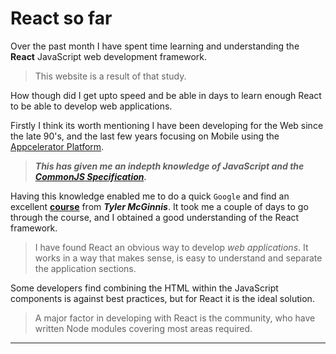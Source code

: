 # React so far

Over the past month I have spent time learning and understanding the **React** JavaScript web development framework.

> This website is a result of that study.

How though did I get upto speed and be able in days to learn enough React to be able to develop web applications.

Firstly I think its worth mentioning I have been developing for the Web since the late 90's, and the last few years focusing on Mobile using the [Appcelerator Platform](http://www.appcelerator.com).

> ***This has given me an indepth knowledge of JavaScript and the [CommonJS Specification](http://www.commonjs.org/).***

Having this knowledge enabled me to do a quick `Google` and find an excellent [**course**](https://reacttraining.com/online/react-fundamentals) from ***Tyler McGinnis***. It took me a couple of days to go through the course, and I obtained a good understanding of the React framework.

> I have found React an obvious way to develop *web applications*. It works in a way that makes sense, is easy to understand and separate the application sections.

Some developers find combining the HTML within the JavaScript components is against best practices, but for React it is the ideal solution.

> A major factor in developing with React is the community, who have written Node modules covering most areas required.



______